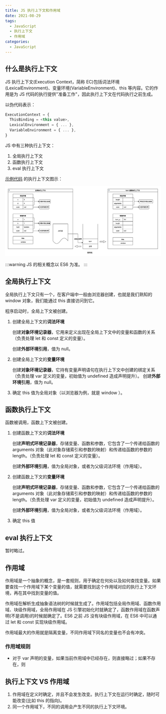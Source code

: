```yaml
---
title: JS 执行上下文和作用域
date: 2021-08-29
tags:
  - JavaScript
  - 执行上下文
  - 作用域
categories:
  - JavaScript
---
```


## 什么是执行上下文

JS 执行上下文(Execution Context，简称 EC)包括词法环境(LexicalEnvironment)、变量环境(VariableEnvironment)、this 等内容。它的作用是为 JS 代码的执行提供"准备工作"，因此执行上下文在代码执行之前生成。

以伪代码表示：

```js
ExecutionContext = {
  ThisBinding = <this value>,
  LexicalEnvironment = { ... },
  VariableEnvironment = { ... },
}
```

JS 中有三种执行上下文：

1. 全局执行上下文
2. 函数执行上下文
3. eval 执行上下文

[示例代码](/blogs/javascript/V8.html#示例代码) 的执行上下文图示：

![EC](./images/EC_01.png)

:::warning
JS 的相关概念以 ES6 为准。
:::

## 全局执行上下文

全局执行上下文只有一个，在客户端中一般由浏览器创建，也就是我们熟知的 window 对象，我们能通过 this 直接访问到它。

程序启动时，全局上下文被创建。

1. 创建全局上下文的**词法环境**

   创建**对象环境记录器**，它用来定义出现在全局上下文中的变量和函数的关系（负责处理 let 和 const 定义的变量）。

   创建**外部环境引用**，值为 null。

2. 创建全局上下文的**变量环境**

   创建**对象环境记录器**，它持有变量声明语句在执行上下文中创建的绑定关系（负责处理 var 定义的变量，初始值为 undefined 造成声明提升）。
   创建**外部环境引用**，值为 null。

3. 确定 this 值为全局对象（以浏览器为例，就是 window ）。

## 函数执行上下文

函数被调用，函数上下文被创建。

1. 创建函数上下文的**词法环境**

   创建**声明式环境记录器**，存储变量、函数和参数，它包含了一个传递给函数的 arguments 对象（此对象存储索引和参数的映射）和传递给函数的参数的 length。（负责处理 let 和 const 定义的变量）。

   创建**外部环境引用**，值为全局对象，或者为父级词法环境（作用域）。

2. 创建函数上下文的**变量环境**

   创建**声明式环境记录器**，存储变量、函数和参数，它包含了一个传递给函数的 arguments 对象（此对象存储索引和参数的映射）和传递给函数的参数的 length。（负责处理 var 定义的变量，初始值为 undefined 造成声明提升）。

   创建**外部环境引用**，值为全局对象，或者为父级词法环境（作用域）。

3. 确定 this 值

## eval 执行上下文

暂时略过。

## 作用域

作用域是一个抽象的概念，是一套规则，用于确定在何处以及如何查找变量。如果要查找一个作用域下某个变量的值，就需要找到这个作用域对应的执行上下文环境，再在其中找到变量的值。

作用域在解析生成抽象语法树的时候就生成了。作用域包括全局作用域、函数作用域、块级作用域，全局作用域在 JS 引擎初始化时就确定了，函数作用域在函数声明(不是调用)的时候就确定了。ES6 之前 JS 没有块级作用域，在 ES6 中可以通过 let 和 const 实现块级作用域。

作用域最大的作用就是隔离变量，不同作用域下同名的变量也不会有冲突。

### 作用域规则

- 对于 var 声明的变量，如果当前作用域中已经存在，则直接略过；如果不存在，则

## 执行上下文 VS 作用域

1. 作用域在定义时确定，并且不会发生改变。执行上下文在运行时确定，随时可能改变(比如 this 的指向)。
2. 同一个作用域下，不同的调用会产生不同的执行上下文环境。
